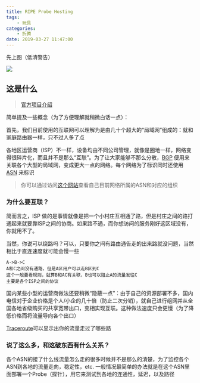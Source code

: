 ```yaml
---
title: RIPE Probe Hosting
tags: 
    - 玩具
categories:
    - 折腾
date: 2019-03-27 11:47:00
---
```


先上图（低清警告）

![](/images/media/ripe_probe.jpg)

## 这是什么

> [官方项目介绍](https://atlas.ripe.net)

简单提及一些概念（为了方便理解就稍微白话一点）：

首先，我们目前使用的互联网可以理解为是由几十个超大的“局域网”组成的：就和家庭路由器一样，只不过人多了点

各地区运营商（ISP）不一样，设备均由不同公司管理，就像是圈地一样，网络变得很碎片化，而且并不是那么“互联”。为了让大家能够不那么分散，[BGP](https://zh.wikipedia.org/wiki/%E8%BE%B9%E7%95%8C%E7%BD%91%E5%85%B3%E5%8D%8F%E8%AE%AE) 便用来关联各个大型的局域网，变成更大一点的网络。每个网络为了标识同时还使用 [ASN](https://zh.wikipedia.org/wiki/%E8%87%AA%E6%B2%BB%E7%B3%BB%E7%BB%9F) 来标识

> 你可以通过访问[这个网站](https://ipip.net)查看自己目前网络所属的ASN和对应的组织

### 为什么要互联？

简而言之，ISP 做的是事情就像是把一个小村庄互相通了路，但是村庄之间的路打通起来就要靠ISP之间的协商。如果路不通，而你想访问的服务刚好这区域没有，你就用不了。

当然，你说可以绕路吗？可以，只要你之间有路由通告走的出来路就没问题，当然相比于直连速度就可能会慢一些

```
A->B->C
A和C之间没有通路，但是A区用户可以走B区到C
这个一般要看规则，就算B和AC有关联，B也可以阻止A的流量发往C
主要是各个ISP之间的协议
```

国内某些小型的运营商做法还要稍微“隐蔽一点”：由于自己的资源部署不多，国内电信对于企业价格是个人/小企的几十倍（防止二次分销），就自己进行组网并从全国各地省级购买的共享宽带出口，变相实现互联。这种做法速度只会更慢（为了降低价格而将流量导向各个出口）

[Traceroute](https://zh.wikipedia.org/wiki/Traceroute)可以显示出你的流量走过了哪些路

### 说了这么多，和这破东西有什么关系？

各个ASN的接了什么线流量怎么走的很多时候并不是那么的清楚，为了监控各个ASN到各地的流量走向，稳定性，etc. 一般情况最简单的办法就是在这个ASN里面部署一个Probe（探针），用它来测试到各地的连通性，延迟，以及路径
<!--stackedit_data:
eyJoaXN0b3J5IjpbLTEzMzI2NDYxNzcsMTA2NTAxNThdfQ==
-->